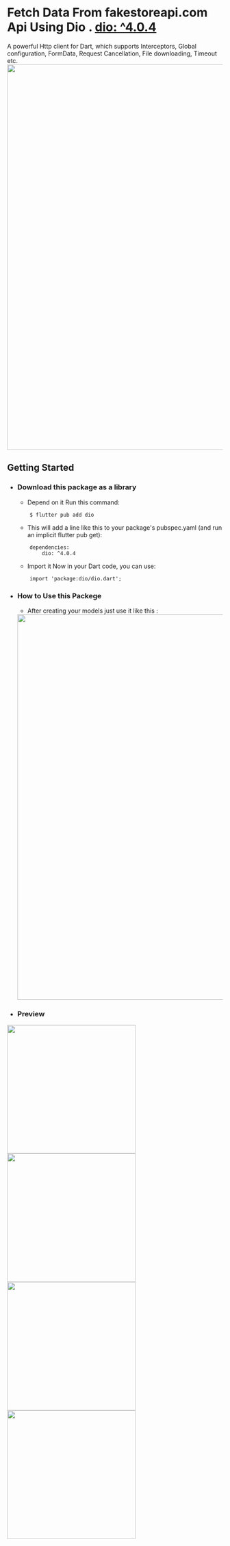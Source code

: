 
# Fetch Data From fakestoreapi.com Api Using Dio . [dio: ^4.0.4](https://pub.dev/packages/dio)

A powerful Http client for Dart, which supports Interceptors, Global configuration, FormData, Request Cancellation, File downloading, Timeout etc.
<img src="https://user-images.githubusercontent.com/82768399/159137792-9cfcb19e-8055-4a8e-95b1-156bade1c45c.png" width="900" >

## Getting Started

- ### Download this package as a library
 
    - Depend on it Run this command:
    ```
        $ flutter pub add dio
    ```
 
    - This will add a line like this to your package's pubspec.yaml (and run an implicit flutter pub get):
    ```
        dependencies:
            dio: ^4.0.4
    ```
    - Import it Now in your Dart code, you can use:
    ```
        import 'package:dio/dio.dart';
    ```
- ### How to Use this Packege
 
    - After creating your models just use it like this :
    
    <img src="https://user-images.githubusercontent.com/82768399/159137463-ec04920b-2f18-470f-85f9-39aa4775604c.png" width="900" >
        
    
- ### Preview
<img src="https://user-images.githubusercontent.com/82768399/159137807-af076ecd-80a1-443e-a55a-cbe8dbfbdbfe.png" width="300" >    <img src="https://user-images.githubusercontent.com/82768399/159137815-676b23e2-bed2-4230-b796-c391919f360f.png" width="300" ><img src="https://user-images.githubusercontent.com/82768399/159137874-d4fb62b7-3dcf-4b14-ad51-b4707ea5488c.png" width="300" >     <img src="https://user-images.githubusercontent.com/82768399/159137866-a3b0a2d0-b3e7-4998-84ad-a113a58f6a97.png" width="300" >